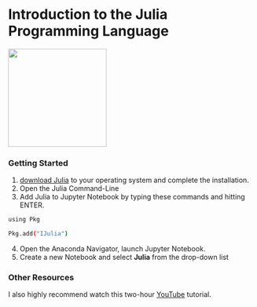 # Introduction to the Julia Programming Language 


<img src="https://upload.wikimedia.org/wikipedia/commons/thumb/1/1f/Julia_Programming_Language_Logo.svg/1920px-Julia_Programming_Language_Logo.svg.png" width="200">


### Getting Started

1. [download Julia](https://julialang.org/downloads/) to your operating system and complete the installation.
2. Open the Julia Command-Line
3. Add Julia to Jupyter Notebook by typing these commands and hitting ENTER. 

```bash
using Pkg
```

```bash
Pkg.add("IJulia")
```

4. Open the Anaconda Navigator, launch Jupyter Notebook.
5. Create a new Notebook and select **Julia** from the drop-down list


### Other Resources

I also highly recommend watch this two-hour [YouTube](https://www.youtube.com/watch?v=4igzy3bGVkQ&ab_channel=TheJuliaProgrammingLanguage) tutorial.
